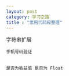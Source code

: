 ```yaml
---
layout: post
category: 学习之路
title : "常用代码段整理"
---
```


字符串扩展

```
手机号码验证


是否为收益值 是否为 Float





```

